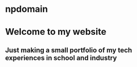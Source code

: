 # npdomain

# Welcome to my website
## Just making a small portfolio of my tech experiences in school and industry

